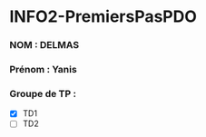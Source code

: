# INFO2-PremiersPasPDO

### NOM : DELMAS
### Prénom : Yanis
### Groupe de TP : 
- [X] TD1
- [ ] TD2
